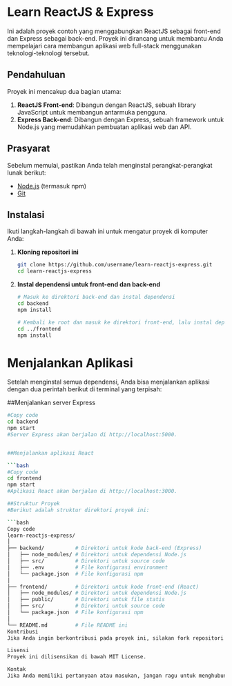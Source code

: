 # Learn ReactJS & Express

Ini adalah proyek contoh yang menggabungkan ReactJS sebagai front-end dan Express sebagai back-end. Proyek ini dirancang untuk membantu Anda mempelajari cara membangun aplikasi web full-stack menggunakan teknologi-teknologi tersebut.

## Pendahuluan

Proyek ini mencakup dua bagian utama:
1. **ReactJS Front-end**: Dibangun dengan ReactJS, sebuah library JavaScript untuk membangun antarmuka pengguna.
2. **Express Back-end**: Dibangun dengan Express, sebuah framework untuk Node.js yang memudahkan pembuatan aplikasi web dan API.

## Prasyarat

Sebelum memulai, pastikan Anda telah menginstal perangkat-perangkat lunak berikut:
- [Node.js](https://nodejs.org/) (termasuk npm)
- [Git](https://git-scm.com/)

## Instalasi

Ikuti langkah-langkah di bawah ini untuk mengatur proyek di komputer Anda:

1. **Kloning repositori ini**

   ```bash
   git clone https://github.com/username/learn-reactjs-express.git
   cd learn-reactjs-express
2. **Instal dependensi untuk front-end dan back-end**
   ```bash
   # Masuk ke direktori back-end dan instal dependensi
   cd backend
   npm install
   
   # Kembali ke root dan masuk ke direktori front-end, lalu instal dependensi
   cd ../frontend
   npm install
# Menjalankan Aplikasi
Setelah menginstal semua dependensi, Anda bisa menjalankan aplikasi dengan dua perintah berikut di terminal yang terpisah:

##Menjalankan server Express

   ```bash
   #Copy code
   cd backend
   npm start
   #Server Express akan berjalan di http://localhost:5000.


##Menjalankan aplikasi React

   ```bash
   #Copy code
   cd frontend
   npm start
   #Aplikasi React akan berjalan di http://localhost:3000.

##Struktur Proyek
#Berikut adalah struktur direktori proyek ini:

   ```bash
   Copy code
   learn-reactjs-express/
   │
   ├── backend/          # Direktori untuk kode back-end (Express)
   │   ├── node_modules/ # Direktori untuk dependensi Node.js
   │   ├── src/          # Direktori untuk source code
   │   ├── .env          # File konfigurasi environment
   │   └── package.json  # File konfigurasi npm
   │
   ├── frontend/         # Direktori untuk kode front-end (React)
   │   ├── node_modules/ # Direktori untuk dependensi Node.js
   │   ├── public/       # Direktori untuk file statis
   │   ├── src/          # Direktori untuk source code
   │   └── package.json  # File konfigurasi npm
   │
   └── README.md         # File README ini
Kontribusi
Jika Anda ingin berkontribusi pada proyek ini, silakan fork repositori ini dan buat pull request dengan perubahan Anda. Kami sangat menghargai kontribusi dari komunitas.

Lisensi
Proyek ini dilisensikan di bawah MIT License.

Kontak
Jika Anda memiliki pertanyaan atau masukan, jangan ragu untuk menghubungi kami di email@example.com.

